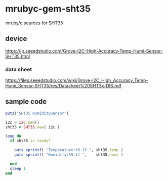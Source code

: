 # mrubyc-gem-sht35
mruby/c sources for SHT35
## device
https://jp.seeedstudio.com/Grove-I2C-High-Accuracy-Temp-Humi-Sensor-SHT35.html

### data sheet
https://files.seeedstudio.com/wiki/Grove-I2C_High_Accuracy_Temp-Humi_Sensor-SHT35/res/Datasheet%20SHT3x-DIS.pdf

## sample code
```ruby
puts("SHT35 HumiditySensor")

i2c = I2C.new()
sht35 = SHT35.new( i2c )

loop do
  if sht35.is_ready?

    puts sprintf( "Temperature:%5.1f ", sht35.temp )
    puts sprintf( "Humidity:%5.1f ",    sht35.humi )

  end
  sleep 1
end
```
